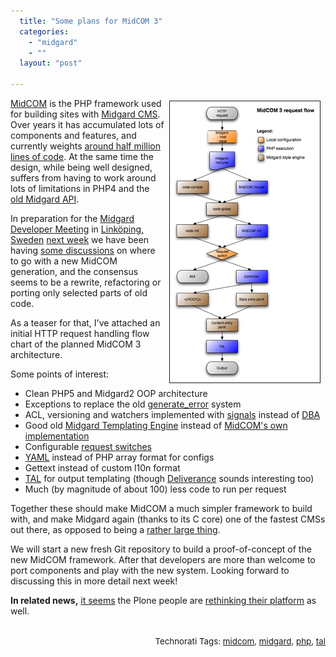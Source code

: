 ```yaml
---
  title: "Some plans for MidCOM 3"
  categories: 
    - "midgard"
    - ""
  layout: "post"

---
```

<p>
<a href="/files/request-flow-1.png"><img src="/files/request-flow-1-tm.jpg" height="450" width="240" border="1" align="right" hspace="8" vspace="4" alt="MidCOM 3 request flow" title="MidCOM 3 request flow" /></a>
</p><p>
<a href="http://www.midgard-project.org/documentation/midcom">MidCOM</a> is the PHP framework used for building sites with <a href="http://www.midgard-project.org/">Midgard CMS</a>. Over years it has accumulated lots of components and features, and currently weights <a href="http://www.ohloh.net/projects/3309?p=Midgard">around half million lines of code</a>. At the same time the design, while being well designed, suffers from having to work around lots of limitations in PHP4 and the <a href="http://www.midgard-project.org/documentation/reference/#9f42c2021f0b0efedacd0ae9d6801c5c">old Midgard API</a>.
</p><p>
In preparation for the <a href="http://www.midgard-project.org/discussion/user-forum/developer_meeting_in_sweden/">Midgard Developer Meeting</a> in <a href="http://plazes.com/plazes/13637_anykey">Linköping, Sweden</a> <a href="http://www.midgard-project.org/community/events/midgard_developer_meeting-001.html">next week</a> we have been having <a href="http://bergie.jaiku.com/presence/25332694">some discussions</a> on where to go with a new MidCOM generation, and the consensus seems to be a rewrite, refactoring or porting only selected parts of old code.
</p><p>
As a teaser for that, I've attached an initial HTTP request handling flow chart of the planned MidCOM 3 architecture.
</p><p>
Some points of interest:
</p><ul><li>Clean PHP5 and Midgard2 OOP architecture</li>
<li>Exceptions to replace the old <a href="http://www.midgard-project.org/api-docs/midcom/dev/midcom/midcom_application.html#generate_error">generate_error</a> system</li>
<li>ACL, versioning and watchers implemented with <a href="http://blogs.nemein.com/people/piotras/view/1182197841.html">signals</a> instead of <a href="http://bergie.iki.fi/blog/introduction_to_midgards_database_abstraction_system/#ed234e6562394cdd79f9123900e86063">DBA</a></li>
<li>Good old <a href="http://www.midgard-project.org/documentation/concepts-page_and_style/">Midgard Templating Engine</a> instead of <a href="http://www.midgard-project.org/documentation/concepts-midcom-specs-subsystems-style-engine/">MidCOM's own implementation</a></li>
<li>Configurable <a href="http://trac.midgard-project.org/ticket/48">request switches</a></li>
<li><a href="http://yaml.org/">YAML</a> instead of PHP array format for configs</li>
<li>Gettext instead of custom l10n format</li>
<li><a href="http://phptal.motion-twin.com/">TAL</a> for output templating (though <a href="http://www.openplans.org/projects/deliverance/introduction">Deliverance</a> sounds interesting too)</li>
<li>Much (by magnitude of about 100) less code to run per request</li>
</ul><p>
Together these should make MidCOM a much simpler framework to build with, and make Midgard again (thanks to its C core) one of the fastest CMSs out there, as opposed to being a <a href="http://www.midgard-project.org/documentation/performance-tuning/">rather large thing</a>.
</p><p>
We will start a new fresh Git repository to build a proof-of-concept of the new MidCOM framework. After that developers are more than welcome to port components and play with the new system. Looking forward to discussing this in more detail next week!
</p><p>
<strong>In related news,</strong> <a href="http://www.cmswatch.com/Trends/1140-The-future-of-Plone----not-in-web-publishing?source=RSS">it seems</a> the Plone people are <a href="http://limi.net/articles/18-things-i-wish-were-true-about-plone/">rethinking their platform</a> as well.<span style="font-size:10pt;">
<br /></span>
</p><p style="text-align:right;">
<span style="font-size:10pt;">
<br />Technorati Tags: </span><span style="font-size:10pt;"><a href="http://www.technorati.com/tag/midcom">midcom</a></span><span style="font-size:10pt;">, </span><span style="font-size:10pt;"><a href="http://www.technorati.com/tag/midgard">midgard</a></span><span style="font-size:10pt;">, </span><span style="font-size:10pt;"><a href="http://www.technorati.com/tag/php">php</a></span><span style="font-size:10pt;">, </span><span style="font-size:10pt;"><a href="http://www.technorati.com/tag/tal">tal</a></span>
</p>